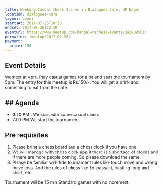 ```yaml
---
title: Weekday Casual Chess Scenes in Dialogues Cafe, JP Nagar 
location: dialogues-cafe
layout: event
startsAt: 2017-07-26T18:30
endsAt: 2017-07-26T22:30
eventUrl: https://www.meetup.com/bangalorechess/events/241809561/
permalink: /meetup/2017-07-26/
payment:
  price: 150
---
```

## Event Details
Wemeet at 4pm. Play casual games for a bit and start the tournament by 5pm. The entry for this meetup is Rs.150/-. You will get a drink and something to eat from the cafe. 

## ## Agenda 

- 6:30 PM : We start with some casual chess
- 7:00 PM We start the tournament. 

## Pre requisites
1. Please bring a chess board and a chess clock if you have one. 
2. We will manage with chess clock app if there is a shortage of clocks and if there are more people coming. So please download the same. 
3. Please be familiar with fide tournament rules like touch move and wrong move loss. And the rules of chess like En-passant, castling long and short, etc 

Tournament will be 15 min Standard games with no increment.